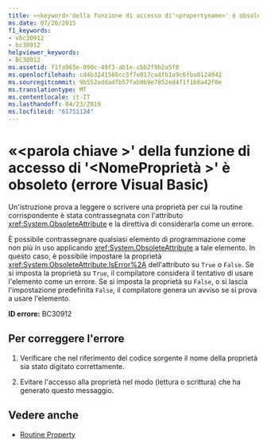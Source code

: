```yaml
---
title: «<keyword>'della funzione di accesso di'<propertyname>' è obsoleto (errore Visual Basic)
ms.date: 07/20/2015
f1_keywords:
- vbc30912
- bc30912
helpviewer_keywords:
- BC30912
ms.assetid: f1fa965e-090c-49f3-ab1e-cbb2f9b2a5f0
ms.openlocfilehash: cd4b3241566cc5f7e017ca4fb1a9c6fba0124942
ms.sourcegitcommit: 9b552addadfb57fab0b9e7852ed4f1f1b8a42f8e
ms.translationtype: MT
ms.contentlocale: it-IT
ms.lasthandoff: 04/23/2019
ms.locfileid: "61751124"
---
```

# <a name="keyword-accessor-of-propertyname-is-obsolete-visual-basic-error"></a>«\<parola chiave >' della funzione di accesso di '\<NomeProprietà >' è obsoleto (errore Visual Basic)
Un'istruzione prova a leggere o scrivere una proprietà per cui la routine corrispondente è stata contrassegnata con l'attributo <xref:System.ObsoleteAttribute> e la direttiva di considerarla come un errore.  
  
 È possibile contrassegnare qualsiasi elemento di programmazione come non più in uso applicando <xref:System.ObsoleteAttribute> a tale elemento. In questo caso, è possibile impostare la proprietà <xref:System.ObsoleteAttribute.IsError%2A> dell'attributo su `True` o `False`. Se si imposta la proprietà su `True`, il compilatore considera il tentativo di usare l'elemento come un errore. Se si imposta la proprietà su `False`, o si lascia l'impostazione predefinita `False`, il compilatore genera un avviso se si prova a usare l'elemento.  
  
 **ID errore:** BC30912  
  
## <a name="to-correct-this-error"></a>Per correggere l'errore  
  
1. Verificare che nel riferimento del codice sorgente il nome della proprietà sia stato digitato correttamente.  
  
2. Evitare l'accesso alla proprietà nel modo (lettura o scrittura) che ha generato questo messaggio.  
  
## <a name="see-also"></a>Vedere anche

- [Routine Property](../../visual-basic/programming-guide/language-features/procedures/property-procedures.md)
